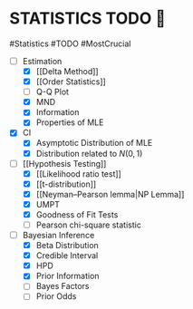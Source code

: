 # STATISTICS TODO 😤
#Statistics #TODO #MostCrucial 
- [ ] Estimation
	- [x] [[Delta Method]]
	- [x] [[Order Statistics]]
	- [ ] Q-Q Plot
	- [x] MND
	- [x] Information
	- [x] Properties of MLE
- [x] CI
	- [x] Asymptotic Distribution of MLE
	- [x] Distribution related to $N(0,1)$
- [ ] [[Hypothesis Testing]]
	- [x] [[Likelihood ratio test]]
	- [x] [[t-distribution]]
	- [x] [[Neyman–Pearson lemma|NP Lemma]]
	- [x] UMPT
	- [x] Goodness of Fit Tests
	- [ ] Pearson chi-square statistic
- [ ] Bayesian Inference
	- [x] Beta Distribution
	- [x] Credible Interval
	- [x] HPD
	- [x] Prior Information
	- [ ] Bayes Factors
	- [ ] Prior Odds
